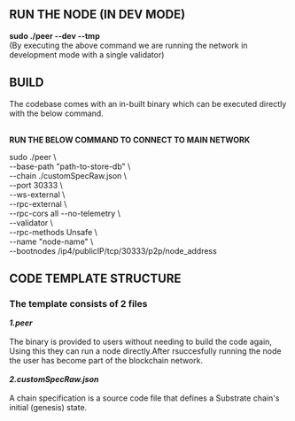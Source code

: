 <h2>RUN THE NODE (IN DEV MODE)</h2>
<b>sudo ./peer --dev --tmp</b>
<br>
(By executing the above command we are running the network in development mode with a single validator)
<br>

<h2>BUILD</h2>
The codebase comes with an in-built binary which can be executed directly with the below command.
<br>
<br>

<b>RUN THE BELOW COMMAND TO CONNECT TO MAIN NETWORK</b>
<br>

sudo ./peer  \ </br> 
--base-path  "path-to-store-db" \ </br> 
--chain ./customSpecRaw.json \ </br> 
--port 30333 \ </br> 
--ws-external \ </br> 
--rpc-external \ </br>
--rpc-cors all  --no-telemetry \ </br>
--validator   \ </br>
--rpc-methods Unsafe \ </br>
--name "node-name"   \ </br>
--bootnodes /ip4/publicIP/tcp/30333/p2p/node_address


<h2>CODE TEMPLATE STRUCTURE</h2>
<b><h3>The template consists of 2 files</h3></b>
<b><i>1.peer</i></b>
<br>
<br>
   The binary is provided to users without needing to build the code again, Using this they can run a node directly.After rsuccesfully running the node the user has become part of the blockchain        network.
   <br>
   <br>
<b><i>2.customSpecRaw.json</i></b>
<br>
<br>
   A chain specification is a source code file that defines a Substrate chain's initial (genesis) state. 
